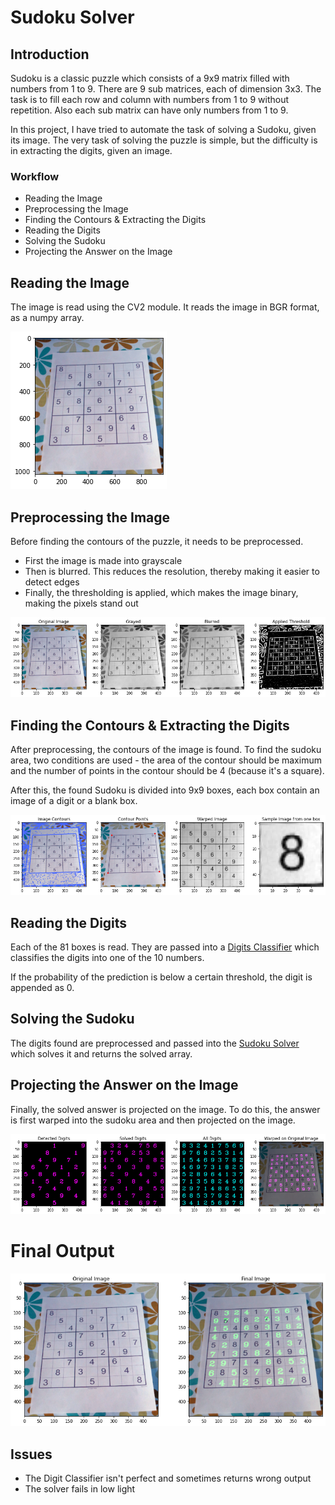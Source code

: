# Sudoku Solver

## Introduction
Sudoku is a classic puzzle which consists of a 9x9 matrix filled with numbers from 1 to 9. There are 9 sub matrices, each of dimension 3x3. The task is to fill each row and column  with numbers from 1 to 9 without repetition. Also each sub matrix can have only numbers from 1 to 9.

In this project, I have tried to automate the task of solving a Sudoku, given its image. The very task of solving the puzzle is simple, but the difficulty is in extracting the digits, given an image.

### Workflow
* Reading the Image
* Preprocessing the Image
* Finding the Contours & Extracting the Digits
* Reading the Digits
* Solving the Sudoku
* Projecting the Answer on the Image

## Reading the Image
The image is read using the CV2 module. It reads the image in BGR format, as a numpy array.

![The Original Image](https://github.com/thepankj/Sudoku-Solver/blob/main/images/sudoku_small.png)

## Preprocessing the Image
Before finding the contours of the puzzle, it needs to be preprocessed.
* First the image is made into grayscale
* Then is blurred. This reduces the resolution, thereby making it easier to detect edges
* Finally, the thresholding is applied, which makes the image binary, making the pixels stand out

![The preprocessing steps](https://github.com/thepankj/Sudoku-Solver/blob/main/images/preprocess.png)

## Finding the Contours & Extracting the Digits
After preprocessing, the contours of the image is found. To find the sudoku area, two conditions are used - the area of the contour should be maximum and the number of points in the contour should be 4 (because it's a square).

After this, the found Sudoku is divided into 9x9 boxes, each box contain an image of a digit or a blank box.

![The contours and Digits](https://github.com/thepankj/Sudoku-Solver/blob/main/images/contour.png)

## Reading the Digits
Each of the 81 boxes is read. They are passed into a [Digits Classifier](https://github.com/thepankj/Sudoku-Solver/blob/main/digitClassifier.h5) which classifies the digits into one of the 10 numbers.

If the probability of the prediction is below a certain threshold, the digit is appended as 0. 

## Solving the Sudoku
The digits found are preprocessed and passed into the [Sudoku Solver](https://github.com/thepankj/Sudoku-Solver/blob/main/sudokuSolver.py) which solves it and returns the solved array.

## Projecting the Answer on the Image
Finally, the solved answer is projected on the image. To do this, the answer is first warped into the sudoku area and then projected on the image.

![The final warping](https://github.com/thepankj/Sudoku-Solver/blob/main/images/warped.png)

# Final Output
![Final Output](https://github.com/thepankj/Sudoku-Solver/blob/main/images/comparison.png)

## Issues
* The Digit Classifier isn't perfect and sometimes returns wrong output
* The solver fails in low light
